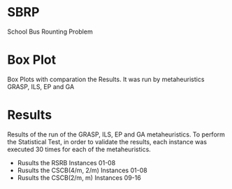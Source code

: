 # SBRP
School Bus Rounting Problem 

# Box Plot
Box Plots with comparation the Results. It was run by metaheuristics GRASP, ILS, EP and GA

# Results
Results of the run of the GRASP, ILS, EP and GA metaheuristics. To perform the Statistical Test, in order to validate the results, each instance was executed 30 times for each of the metaheuristics.
- Rusults the RSRB Instances 01-08 
- Rusults the CSCB(4/m, 2/m) Instances 01-08 
- Rusults the CSCB(2/m, m) Instances 09-16


